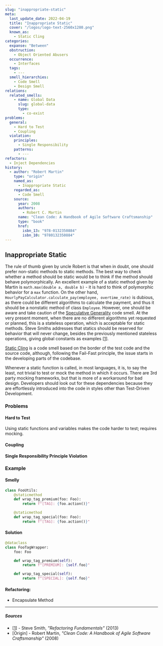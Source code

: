 ```yaml
---
slug: "inappropriate-static"
meta:
  last_update_date: 2022-04-19
  title: "Inappropriate Static"
  cover: "/logos/logo-text-2560x1280.png"
  known_as:
    - Static Cling
categories:
  expanse: "Between"
  obstruction:
    - Object Oriented Abusers
  occurrence:
    - Interfaces
  tags:
    - ---
  smell_hierarchies:
    - Code Smell
    - Design Smell
relations:
  related_smells:
    - name: Global Data
      slug: global-data
      type:
        - co-exist
problems:
  general:
    - Hard to Test
    - Coupling
  violation:
    principles:
      - Single Responsibility
    patterns:
      - ---
refactors:
  - Inject Dependencies
history:
  - author: "Robert Martin"
    type: "origin"
    named_as:
      - Inappropriate Static
    regarded_as:
      - Code Smell
    source:
      year: 2008
      authors:
        - Robert C. Martin
      name: "Clean Code: A Handbook of Agile Software Craftsmanship"
      type: "book"
      href:
        isbn_13: "978-0132350884"
        isbn_10: "9780132350884"
---
```


## Inappropriate Static

The rule of thumb given by uncle Robert is that when in doubt, one should prefer non-static methods to static methods. The best way to check whether a method should be static would be to think if the method should behave polymorphically. An excellent example of a static method given by Martin is `math.max(double a, double b)` - it is hard to think of polymorphic behavior for a `max` function. On the other hand, `HourlyPayCalculator.calculate_pay(employee, overtime_rate)` is dubious, as there could be different algorithms to calculate the payment, and thus it should be a nonstatic method of class `Employee`. However, one should be aware and take caution of the [Speculative Generality](./speculative-generality.md) code smell. At the very present moment, when there are no different algorithms yet requested or planned, this is a stateless operation, which is acceptable for static methods. Steve Smiths addresses that statics should be reserved for behavior that will never change, besides the previously mentioned stateless operations, giving global constants as examples [[1](#sources)].

[Static Cling](./inappropriate-static.md) is a code smell based on the border of the test code and the source code, although, following the Fail-Fast principle, the issue starts in the developing parts of the codebase.

Whenever a static function is called, in most languages, it is, to say the least, not trivial to test or mock the method in which it occurs. There are 3rd party mocking frameworks, but that is more of a workaround for bad design. Developers should look out for these dependencies because they are effortlessly introduced into the code in styles other than Test-Driven Development.

### Problems

#### **Hard to Test**

Using static functions and variables makes the code harder to test; requires mocking.

#### **Coupling**

#### **Single Responsibility Principle Violation**

### Example

<div class="example-block">

#### Smelly

```py
class FooUtils:
    @staticmethod
    def wrap_tag_premium(foo: Foo):
        return f"[TAG]: {foo.action()}"

    @staticmethod
    def wrap_tag_special(foo: Foo):
        return f"[TAG]: {foo.action()}"
```

#### Solution

```py
@dataclass
class FooTagWrapper:
    foo: Foo

    def wrap_tag_premium(self):
        return f"[PREMIUM]: {self.foo}"

    def wrap_tag_special(self):
        return f"[SPECIAL]: {self.foo}"
```

</div>

#### Refactoring:

- Encapsulate Method

---

##### Sources

- [[1](#sources)] - Steve Smith, _"Refactoring Fundamentals"_ (2013)
- [Origin] - Robert Martin, _"Clean Code: A Handbook of Agile Software Craftsmanship"_ (2008)
